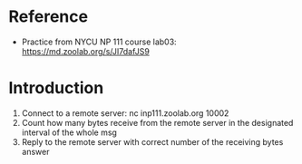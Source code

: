 # Reference
* Practice from NYCU NP 111 course lab03: https://md.zoolab.org/s/JI7dafJS9

# Introduction
1. Connect to a remote server: nc inp111.zoolab.org 10002
2. Count how many bytes receive from the remote server in the designated interval of the whole msg
3. Reply to the remote server with correct number of the receiving bytes answer